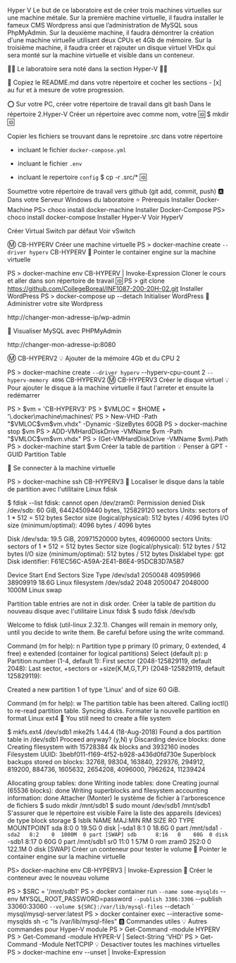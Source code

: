 Hyper V
Le but de ce laboratoire est de créer trois machines virtuelles sur une machine métale. Sur la première machine virtuelle, il faudra installer le fameux CMS Wordpress ansi que l’administration de MySQL sous PhpMyAdmin. Sur la deuxième machine, il faudra démontrer la création d'une machine virtuelle utilisant deux CPUs et 4Gb de mémoire. Sur la troisième machine, il faudra créer et rajouter un disque virtuel VHDx qui sera monté sur la machine virtuelle et visible dans un conteneur.

👩‍🎓 Le laboratoire sera noté dans la section Hyper-V 👨‍🎓

📕 Copiez le README.md dans votre répertoire et cocher les sections - [x] au fur et à mesure de votre progression.

⭕️ Sur votre PC, créer votre répertoire de travail dans git bash
 Dans le répertoire 2.Hyper-V Créer un répertoire avec comme nom, votre 🆔
$ mkdir 🆔

 Copier les fichiers se trouvant dans le repretoire .src dans votre répertoire

* incluant le fichier `docker-compose.yml` 

* incluant le fichier `.env` 

* incluant le repertoire `config` 
$ cp -r .src/* 🆔

 Soumettre votre répertoire de travail vers github (git add, commit, push)
🅰️ Dans votre Serveur Windows du laboratoire
⭐️ Prérequis
 Installer Docker-Machine
PS> choco install docker-machine
 Installer Docker-Compose
PS> choco install docker-compose
 Installer Hyper-V
Voir HyperV

 Créer Virtual Switch par défaut
Voir vSwitch

Ⓜ️ CB-HYPERV
 Créer une machine virtuelle
PS > docker-machine create `
      --driver hyperv `
      CB-HYPERV
📌 Pointer le container engine sur la machine virtuelle

PS > docker-machine env CB-HYPERV | Invoke-Expression
 Cloner le cours et aller dans son répertoire de travail 🆔
PS > git clone https://github.com/CollegeBoreal/INF1087-200-20H-02.git 
 Installer WordPress
PS > docker-compose up --detach
 Initialiser WordPress
📌 Administrer votre site Wordpress

http://changer-mon-adresse-ip/wp-admin

📌 Visualiser MySQL avec PHPMyAdmin

http://changer-mon-adresse-ip:8080

Ⓜ️ CB-HYPERV2
💡 Ajouter de la mémoire 4Gb et du CPU 2

PS > docker-machine create `
      --driver hyperv `
      --hyperv-cpu-count 2 `
      --hyperv-memory 4096 `
      CB-HYPERV2
Ⓜ️ CB-HYPERV3
 Créer le disque virtuel
💡 Pour ajouter le disque à la machine virtuelle il faut l'arreter et ensuite la redémarrer

PS > $vm = 'CB-HYPERV3'
PS > $VMLOC = $HOME + '\.docker\machine\machines\'
PS > New-VHD -Path "$VMLOC\$vm\$vm.vhdx" -Dynamic -SizeBytes 60GB
PS > docker-machine stop $vm
PS > ADD-VMHardDiskDrive -VMName $vm -Path "$VMLOC\$vm\$vm.vhdx"
PS > (Get-VMHardDiskDrive -VMName $vm).Path
PS > docker-machine start $vm
 Créer la table de partition
💡 Penser à GPT - GUID Partition Table

📌 Se connecter à la machine virtuelle

PS > docker-machine ssh CB-HYPERV3
📌 Localiser le disque dans la table de partition avec l'utilitaire Linux fdisk

$ fdisk --list
fdisk: cannot open /dev/zram0: Permission denied
Disk /dev/sdb: 60 GiB, 64424509440 bytes, 125829120 sectors
Units: sectors of 1 * 512 = 512 bytes
Sector size (logical/physical): 512 bytes / 4096 bytes
I/O size (minimum/optimal): 4096 bytes / 4096 bytes


Disk /dev/sda: 19.5 GiB, 20971520000 bytes, 40960000 sectors
Units: sectors of 1 * 512 = 512 bytes
Sector size (logical/physical): 512 bytes / 512 bytes
I/O size (minimum/optimal): 512 bytes / 512 bytes
Disklabel type: gpt
Disk identifier: F61EC56C-A59A-2E41-B6E4-95DCB3D7A5B7

Device       Start      End  Sectors  Size Type
/dev/sda1  2050048 40959966 38909919 18.6G Linux filesystem
/dev/sda2     2048  2050047  2048000 1000M Linux swap

Partition table entries are not in disk order.
 Créer la table de partition du nouveau disque avec l'utilitaire Linux fdisk
$ sudo fdisk /dev/sdb

Welcome to fdisk (util-linux 2.32.1).
Changes will remain in memory only, until you decide to write them.
Be careful before using the write command.


Command (m for help): n
Partition type
   p   primary (0 primary, 0 extended, 4 free)
   e   extended (container for logical partitions)
Select (default p): p
Partition number (1-4, default 1):
First sector (2048-125829119, default 2048):
Last sector, +sectors or +size{K,M,G,T,P} (2048-125829119, default 125829119):

Created a new partition 1 of type 'Linux' and of size 60 GiB.

Command (m for help): w
The partition table has been altered.
Calling ioctl() to re-read partition table.
Syncing disks.
 Formater la nouvelle partition en format Linux ext4
📌 You still need to create a file system

$ mkfs.ext4 /dev/sdb1
mke2fs 1.44.4 (18-Aug-2018)
Found a dos partition table in /dev/sdb1
Proceed anyway? (y,N) y
Discarding device blocks: done
Creating filesystem with 15728384 4k blocks and 3932160 inodes
Filesystem UUID: 3bebf011-f169-4f52-b928-a436d0fd730e
Superblock backups stored on blocks:
        32768, 98304, 163840, 229376, 294912, 819200, 884736, 1605632, 2654208,
        4096000, 7962624, 11239424

Allocating group tables: done
Writing inode tables: done
Creating journal (65536 blocks): done
Writing superblocks and filesystem accounting information:
done
 Attacher (Monter) le système de fichier à l'arborescence de fichiers
$ sudo mkdir /mnt/sdb1
$ sudo mount /dev/sdb1 /mnt/sdb1
 S'assurer que le répertoire est visible
Faire la liste des appareils (devices) de type block storage
$ lsblk
NAME   MAJ:MIN RM   SIZE RO TYPE MOUNTPOINT
sda      8:0    0  19.5G  0 disk
|-sda1   8:1    0  18.6G  0 part /mnt/sda1
`-sda2   8:2    0  1000M  0 part [SWAP]
sdb      8:16   0    60G  0 disk
`-sdb1   8:17   0    60G  0 part /mnt/sdb1
sr0     11:0    1    57M  0 rom
zram0  252:0    0 122.1M  0 disk [SWAP]
 Créer un conteneur pour tester le volume
📌 Pointer le container engine sur la machine virtuelle

PS> docker-machine env CB-HYPERV3 | Invoke-Expression
📌 Créer le conteneur avec le nouveau volume

PS > $SRC = '/mnt/sdb1'
PS > docker container run `
         --name some-mysqlds `
         --env MYSQL_ROOT_PASSWORD=password `
         --publish 3306:3306 `
         --publish 33060:33060 `
         --volume ${SRC}:/var/lib/mysql-files `
         --detach `
         mysql/mysql-server:latest
PS > docker container exec --interactive some-mysqlds sh -c "ls /var/lib/mysql-files"
🅱️ Commandes utiles
💡 Autres commandes pour Hyper-V module
PS > Get-Command -module HYPERV
PS > Get-Command -module HYPER-V | Select-String 'VHD'
PS > Get-Command -Module NetTCPIP
💡 Desactiver toutes les machines virtuelles
PS > docker-machine env --unset | Invoke-Expression
